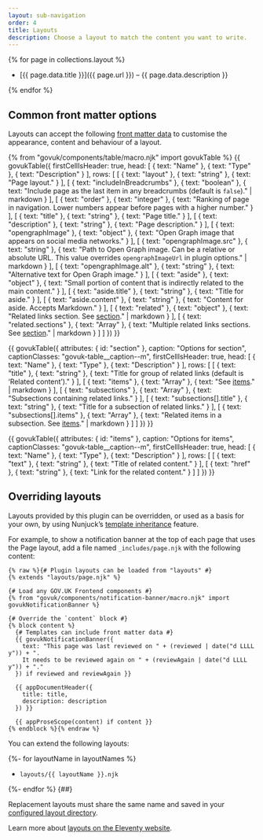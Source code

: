 ```yaml
---
layout: sub-navigation
order: 4
title: Layouts
description: Choose a layout to match the content you want to write.
---
```


{% for page in collections.layout %}

- [{{ page.data.title }}]({{ page.url }}) – {{ page.data.description }}

{% endfor %}

## Common front matter options

Layouts can accept the following [front matter data](https://www.11ty.dev/docs/data-frontmatter/) to customise the appearance, content and behaviour of a layout.

{% from "govuk/components/table/macro.njk" import govukTable %}
{{ govukTable({
  firstCellIsHeader: true,
  head: [
    { text: "Name" },
    { text: "Type" },
    { text: "Description" }
  ],
  rows: [
    [
      { text: "layout" },
      { text: "string" },
      { text: "Page layout." }
    ],
    [
      { text: "includeInBreadcrumbs" },
      { text: "boolean" },
      { text: "Include page as the last item in any breadcrumbs (default is `false`)." | markdown }
    ],
    [
      { text: "order" },
      { text: "integer" },
      { text: "Ranking of page in navigation. Lower numbers appear before pages with a higher number." }
    ],
    [
      { text: "title" },
      { text: "string" },
      { text: "Page title." }
    ],
    [
      { text: "description" },
      { text: "string" },
      { text: "Page description." }
    ],
    [
      { text: "opengraphImage" },
      { text: "object" },
      { text: "Open Graph image that appears on social media networks." }
    ],
    [
      { text: "opengraphImage.src" },
      { text: "string" },
      { text: "Path to Open Graph image. Can be a relative or absolute URL. This value overrides `opengraphImageUrl` in plugin options." | markdown }
    ],
    [
      { text: "opengraphImage.alt" },
      { text: "string" },
      { text: "Alternative text for Open Graph image." }
    ],
    [
      { text: "aside" },
      { text: "object" },
      { text: "Small portion of content that is indirectly related to the main content." }
    ],
    [
      { text: "aside.title" },
      { text: "string" },
      { text: "Title for aside." }
    ],
    [
      { text: "aside.content" },
      { text: "string" },
      { text: "Content for aside. Accepts Markdown." }
    ],
    [
      { text: "related" },
      { text: "object" },
      { text: "Related links section. See [section](#section)." | markdown }
    ],
    [
      { text: "related.sections" },
      { text: "Array" },
      { text: "Multiple related links sections. See [section](#section)." | markdown }
    ]
  ]
}) }}

{{ govukTable({
  attributes: { id: "section" },
  caption: "Options for section",
  captionClasses: "govuk-table__caption--m",
  firstCellIsHeader: true,
  head: [
    { text: "Name" },
    { text: "Type" },
    { text: "Description" }
  ],
  rows: [
    [
      { text: "title" },
      { text: "string" },
      { text: "Title for group of related links (default is ‘Related content’)." }
    ],
    [
      { text: "items" },
      { text: "Array" },
      { text: "See [items](#items)." | markdown }
    ],
    [
      { text: "subsections" },
      { text: "Array" },
      { text: "Subsections containing related links." }
    ],
    [
      { text: "subsections[].title" },
      { text: "string" },
      { text: "Title for a subsection of related links." }
    ],
    [
      { text: "subsections[].items" },
      { text: "Array" },
      { text: "Related items in a subsection. See [items](#items)." | markdown }
    ]
  ]
}) }}

{{ govukTable({
  attributes: { id: "items" },
  caption: "Options for items",
  captionClasses: "govuk-table__caption--m",
  firstCellIsHeader: true,
  head: [
    { text: "Name" },
    { text: "Type" },
    { text: "Description" }
  ],
  rows: [
    [
      { text: "text" },
      { text: "string" },
      { text: "Title of related content." }
    ],
    [
      { text: "href" },
      { text: "string" },
      { text: "Link for the related content." }
    ]
  ]
}) }}

## Overriding layouts

Layouts provided by this plugin can be overridden, or used as a basis for your own, by using Nunjuck’s [template inheritance](https://mozilla.github.io/nunjucks/templating.html#template-inheritance) feature.

For example, to show a notification banner at the top of each page that uses the Page layout, add a file named `_includes/page.njk` with the following content:

```njk
{% raw %}{# Plugin layouts can be loaded from "layouts" #}
{% extends "layouts/page.njk" %}

{# Load any GOV.UK Frontend components #}
{% from "govuk/components/notification-banner/macro.njk" import govukNotificationBanner %}

{# Override the `content` block #}
{% block content %}
  {# Templates can include front matter data #}
  {{ govukNotificationBanner({
    text: "This page was last reviewed on " + (reviewed | date("d LLLL y")) + ".
    It needs to be reviewed again on " + (reviewAgain | date("d LLLL y")) + "."
  }) if reviewed and reviewAgain }}

  {{ appDocumentHeader({
    title: title,
    description: description
  }) }}

  {{ appProseScope(content) if content }}
{% endblock %}{% endraw %}
```

You can extend the following layouts:

{%- for layoutName in layoutNames %}

- `layouts/{{ layoutName }}.njk`

{%- endfor %}
{##}

Replacement layouts must share the same name and saved in your [configured layout directory](https://www.11ty.dev/docs/config/#directory-for-layouts-optional).

Learn more about [layouts on the Eleventy website](https://www.11ty.dev/docs/layouts/).
